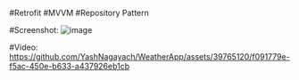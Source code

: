 #Retrofit
#MVVM
#Repository Pattern

#Screenshot:
![image](https://github.com/YashNagayach/WeatherApp/assets/39765120/1149ce84-bb2e-4410-a9d8-141e765ad241)


#Video:
https://github.com/YashNagayach/WeatherApp/assets/39765120/f091779e-f5ac-450e-b633-a437926eb1cb

